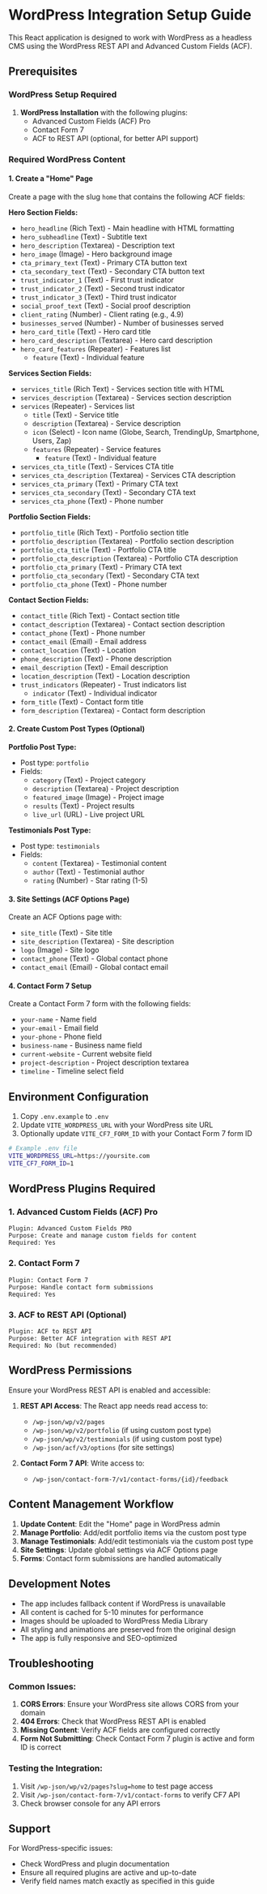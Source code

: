 # WordPress Integration Setup Guide

This React application is designed to work with WordPress as a headless CMS using the WordPress REST API and Advanced Custom Fields (ACF).

## Prerequisites

### WordPress Setup Required

1. **WordPress Installation** with the following plugins:
   - Advanced Custom Fields (ACF) Pro
   - Contact Form 7
   - ACF to REST API (optional, for better API support)

### Required WordPress Content

#### 1. Create a "Home" Page
Create a page with the slug `home` that contains the following ACF fields:

**Hero Section Fields:**
- `hero_headline` (Rich Text) - Main headline with HTML formatting
- `hero_subheadline` (Text) - Subtitle text
- `hero_description` (Textarea) - Description text
- `hero_image` (Image) - Hero background image
- `cta_primary_text` (Text) - Primary CTA button text
- `cta_secondary_text` (Text) - Secondary CTA button text
- `trust_indicator_1` (Text) - First trust indicator
- `trust_indicator_2` (Text) - Second trust indicator  
- `trust_indicator_3` (Text) - Third trust indicator
- `social_proof_text` (Text) - Social proof description
- `client_rating` (Number) - Client rating (e.g., 4.9)
- `businesses_served` (Number) - Number of businesses served
- `hero_card_title` (Text) - Hero card title
- `hero_card_description` (Textarea) - Hero card description
- `hero_card_features` (Repeater) - Features list
  - `feature` (Text) - Individual feature

**Services Section Fields:**
- `services_title` (Rich Text) - Services section title with HTML
- `services_description` (Textarea) - Services section description
- `services` (Repeater) - Services list
  - `title` (Text) - Service title
  - `description` (Textarea) - Service description
  - `icon` (Select) - Icon name (Globe, Search, TrendingUp, Smartphone, Users, Zap)
  - `features` (Repeater) - Service features
    - `feature` (Text) - Individual feature
- `services_cta_title` (Text) - Services CTA title
- `services_cta_description` (Textarea) - Services CTA description
- `services_cta_primary` (Text) - Primary CTA text
- `services_cta_secondary` (Text) - Secondary CTA text
- `services_cta_phone` (Text) - Phone number

**Portfolio Section Fields:**
- `portfolio_title` (Rich Text) - Portfolio section title
- `portfolio_description` (Textarea) - Portfolio section description
- `portfolio_cta_title` (Text) - Portfolio CTA title
- `portfolio_cta_description` (Textarea) - Portfolio CTA description
- `portfolio_cta_primary` (Text) - Primary CTA text
- `portfolio_cta_secondary` (Text) - Secondary CTA text
- `portfolio_cta_phone` (Text) - Phone number

**Contact Section Fields:**
- `contact_title` (Rich Text) - Contact section title
- `contact_description` (Textarea) - Contact section description
- `contact_phone` (Text) - Phone number
- `contact_email` (Email) - Email address
- `contact_location` (Text) - Location
- `phone_description` (Text) - Phone description
- `email_description` (Text) - Email description
- `location_description` (Text) - Location description
- `trust_indicators` (Repeater) - Trust indicators list
  - `indicator` (Text) - Individual indicator
- `form_title` (Text) - Contact form title
- `form_description` (Textarea) - Contact form description

#### 2. Create Custom Post Types (Optional)

**Portfolio Post Type:**
- Post type: `portfolio`
- Fields:
  - `category` (Text) - Project category
  - `description` (Textarea) - Project description
  - `featured_image` (Image) - Project image
  - `results` (Text) - Project results
  - `live_url` (URL) - Live project URL

**Testimonials Post Type:**
- Post type: `testimonials`
- Fields:
  - `content` (Textarea) - Testimonial content
  - `author` (Text) - Testimonial author
  - `rating` (Number) - Star rating (1-5)

#### 3. Site Settings (ACF Options Page)
Create an ACF Options page with:
- `site_title` (Text) - Site title
- `site_description` (Textarea) - Site description
- `logo` (Image) - Site logo
- `contact_phone` (Text) - Global contact phone
- `contact_email` (Email) - Global contact email

#### 4. Contact Form 7 Setup
Create a Contact Form 7 form with the following fields:
- `your-name` - Name field
- `your-email` - Email field
- `your-phone` - Phone field
- `business-name` - Business name field
- `current-website` - Current website field
- `project-description` - Project description textarea
- `timeline` - Timeline select field

## Environment Configuration

1. Copy `.env.example` to `.env`
2. Update `VITE_WORDPRESS_URL` with your WordPress site URL
3. Optionally update `VITE_CF7_FORM_ID` with your Contact Form 7 form ID

```bash
# Example .env file
VITE_WORDPRESS_URL=https://yoursite.com
VITE_CF7_FORM_ID=1
```

## WordPress Plugins Required

### 1. Advanced Custom Fields (ACF) Pro
```
Plugin: Advanced Custom Fields PRO
Purpose: Create and manage custom fields for content
Required: Yes
```

### 2. Contact Form 7
```
Plugin: Contact Form 7
Purpose: Handle contact form submissions
Required: Yes
```

### 3. ACF to REST API (Optional)
```
Plugin: ACF to REST API
Purpose: Better ACF integration with REST API
Required: No (but recommended)
```

## WordPress Permissions

Ensure your WordPress REST API is enabled and accessible:

1. **REST API Access**: The React app needs read access to:
   - `/wp-json/wp/v2/pages`
   - `/wp-json/wp/v2/portfolio` (if using custom post type)
   - `/wp-json/wp/v2/testimonials` (if using custom post type)
   - `/wp-json/acf/v3/options` (for site settings)

2. **Contact Form 7 API**: Write access to:
   - `/wp-json/contact-form-7/v1/contact-forms/{id}/feedback`

## Content Management Workflow

1. **Update Content**: Edit the "Home" page in WordPress admin
2. **Manage Portfolio**: Add/edit portfolio items via the custom post type
3. **Manage Testimonials**: Add/edit testimonials via the custom post type
4. **Site Settings**: Update global settings via ACF Options page
5. **Forms**: Contact form submissions are handled automatically

## Development Notes

- The app includes fallback content if WordPress is unavailable
- All content is cached for 5-10 minutes for performance
- Images should be uploaded to WordPress Media Library
- All styling and animations are preserved from the original design
- The app is fully responsive and SEO-optimized

## Troubleshooting

### Common Issues:

1. **CORS Errors**: Ensure your WordPress site allows CORS from your domain
2. **404 Errors**: Check that WordPress REST API is enabled
3. **Missing Content**: Verify ACF fields are configured correctly
4. **Form Not Submitting**: Check Contact Form 7 plugin is active and form ID is correct

### Testing the Integration:

1. Visit `/wp-json/wp/v2/pages?slug=home` to test page access
2. Visit `/wp-json/contact-form-7/v1/contact-forms` to verify CF7 API
3. Check browser console for any API errors

## Support

For WordPress-specific issues:
- Check WordPress and plugin documentation
- Ensure all required plugins are active and up-to-date
- Verify field names match exactly as specified in this guide